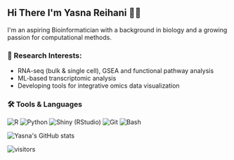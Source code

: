 ## Hi There I'm Yasna Reihani 👋🌠


 I'm an aspiring Bioinformatician with a background in biology and a growing passion for computational methods.

### 🔬 Research Interests:


- RNA-seq (bulk & single cell), GSEA and functional pathway analysis
- ML-based transcriptomic analysis 
- Developing tools for integrative omics data visualization


### 🛠 Tools & Languages

![R](https://img.shields.io/badge/-R-276DC3?logo=r&logoColor=white)
![Python](https://img.shields.io/badge/-Python-3776AB?logo=python&logoColor=white)
![Shiny (RStudio)](https://img.shields.io/badge/Shiny-RStudio-75AADB?logo=rstudio&logoColor=white)
![Git](https://img.shields.io/badge/-Git-F05032?logo=git&logoColor=white)
![Bash](https://img.shields.io/badge/-Bash-4EAA25?logo=gnu-bash&logoColor=white)

![Yasna's GitHub stats](https://github-readme-stats.vercel.app/api?username=Yasna81&show_icons=true&theme=default)


![visitors](https://visitor-badge.laobi.icu/badge?page_id=Yasna81.Yasna81)







